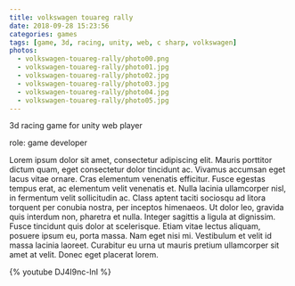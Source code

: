 ```yaml
---
title: volkswagen touareg rally
date: 2018-09-28 15:23:56
categories: games
tags: [game, 3d, racing, unity, web, c sharp, volkswagen]
photos:
  - volkswagen-touareg-rally/photo00.png
  - volkswagen-touareg-rally/photo01.jpg
  - volkswagen-touareg-rally/photo02.jpg
  - volkswagen-touareg-rally/photo03.jpg
  - volkswagen-touareg-rally/photo04.jpg
  - volkswagen-touareg-rally/photo05.jpg
---
```

3d racing game for unity web player

role: game developer

Lorem ipsum dolor sit amet, consectetur adipiscing elit. Mauris porttitor dictum quam, eget consectetur dolor tincidunt ac. Vivamus accumsan eget lacus vitae ornare. Cras elementum venenatis efficitur. Fusce egestas tempus erat, ac elementum velit venenatis et. Nulla lacinia ullamcorper nisl, in fermentum velit sollicitudin ac. Class aptent taciti sociosqu ad litora torquent per conubia nostra, per inceptos himenaeos. Ut dolor leo, gravida quis interdum non, pharetra et nulla. Integer sagittis a ligula at dignissim. Fusce tincidunt quis dolor at scelerisque. Etiam vitae lectus aliquam, posuere ipsum eu, porta massa. Nam eget nisi mi. Vestibulum et velit id massa lacinia laoreet. Curabitur eu urna ut mauris pretium ullamcorper sit amet at velit. Donec eget placerat lorem.

{% youtube DJ4I9nc-lnI %}
